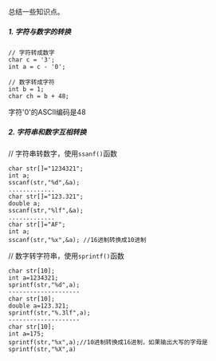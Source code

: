 总结一些知识点。

##### 1. 字符与数字的转换

```
// 字符转成数字
char c = '3';
int a = c - '0';

// 数字转成字符
int b = 1;
char ch = b + 48;
```
字符'0'的ASCII编码是48

##### 2. 字符串和数字互相转换

// 字符串转数字，使用`ssanf()`函数
```
char str[]="1234321";
int a;
sscanf(str,"%d",&a);
.............
char str[]="123.321";
double a;
sscanf(str,"%lf",&a);
.............
char str[]="AF";
int a;
sscanf(str,"%x",&a); //16进制转换成10进制
```

// 数字转字符串，使用`sprintf()`函数

```
char str[10];
int a=1234321;
sprintf(str,"%d",a);
--------------------
char str[10];
double a=123.321;
sprintf(str,"%.3lf",a);
--------------------
char str[10];
int a=175;
sprintf(str,"%x",a);//10进制转换成16进制，如果输出大写的字母是sprintf(str,"%X",a)
```
